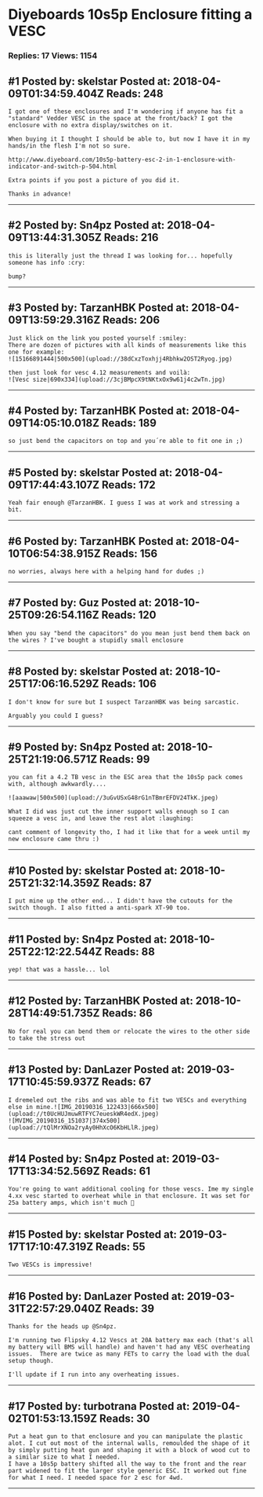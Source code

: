 # Diyeboards 10s5p Enclosure fitting a VESC

### Replies: 17 Views: 1154

## \#1 Posted by: skelstar Posted at: 2018-04-09T01:34:59.404Z Reads: 248

```
I got one of these enclosures and I'm wondering if anyone has fit a "standard" Vedder VESC in the space at the front/back? I got the enclosure with no extra display/switches on it.

When buying it I thought I should be able to, but now I have it in my hands/in the flesh I'm not so sure.

http://www.diyeboard.com/10s5p-battery-esc-2-in-1-enclosure-with-indicator-and-switch-p-504.html

Extra points if you post a picture of you did it.

Thanks in advance!
```

---
## \#2 Posted by: Sn4pz Posted at: 2018-04-09T13:44:31.305Z Reads: 216

```
this is literally just the thread I was looking for... hopefully someone has info :cry:

bump?
```

---
## \#3 Posted by: TarzanHBK Posted at: 2018-04-09T13:59:29.316Z Reads: 206

```
Just klick on the link you posted yourself :smiley:
There are dozen of pictures with all kinds of measurements like this one for example:
![15166891444|500x500](upload://38dCxzToxhjj4Rbhkw2OST2Ryog.jpg)

then just look for vesc 4.12 measurements and voilà:
![Vesc size|690x334](upload://3cjBMpcX9tNKtxOx9w61j4c2wTn.jpg)
```

---
## \#4 Posted by: TarzanHBK Posted at: 2018-04-09T14:05:10.018Z Reads: 189

```
so just bend the capacitors on top and you´re able to fit one in ;)
```

---
## \#5 Posted by: skelstar Posted at: 2018-04-09T17:44:43.107Z Reads: 172

```
Yeah fair enough @TarzanHBK. I guess I was at work and stressing a bit.
```

---
## \#6 Posted by: TarzanHBK Posted at: 2018-04-10T06:54:38.915Z Reads: 156

```
no worries, always here with a helping hand for dudes ;)
```

---
## \#7 Posted by: Guz Posted at: 2018-10-25T09:26:54.116Z Reads: 120

```
When you say "bend the capacitors" do you mean just bend them back on the wires ? I've bought a stupidly small enclosure
```

---
## \#8 Posted by: skelstar Posted at: 2018-10-25T17:06:16.529Z Reads: 106

```
I don't know for sure but I suspect TarzanHBK was being sarcastic.

Arguably you could I guess?
```

---
## \#9 Posted by: Sn4pz Posted at: 2018-10-25T21:19:06.571Z Reads: 99

```
you can fit a 4.2 TB vesc in the ESC area that the 10s5p pack comes with, although awkwardly....

![aaawaw|500x500](upload://3uGvUSxG48rG1nTBmrEFDV24TkK.jpeg) 

What I did was just cut the inner support walls enough so I can squeeze a vesc in, and leave the rest alot :laughing:

cant comment of longevity tho, I had it like that for a week until my new enclosure came thru :)
```

---
## \#10 Posted by: skelstar Posted at: 2018-10-25T21:32:14.359Z Reads: 87

```
I put mine up the other end... I didn't have the cutouts for the switch though. I also fitted a anti-spark XT-90 too.
```

---
## \#11 Posted by: Sn4pz Posted at: 2018-10-25T22:12:22.544Z Reads: 88

```
yep! that was a hassle... lol
```

---
## \#12 Posted by: TarzanHBK Posted at: 2018-10-28T14:49:51.735Z Reads: 86

```
No for real you can bend them or relocate the wires to the other side to take the stress out
```

---
## \#13 Posted by: DanLazer Posted at: 2019-03-17T10:45:59.937Z Reads: 67

```
I dremeled out the ribs and was able to fit two VESCs and everything else in mine.![IMG_20190316_122433|666x500](upload://t0UcHUJmuwRTFYC7eueskWR4edX.jpeg) 
![MVIMG_20190316_151037|374x500](upload://tQlMrXNOa2ryAy0HhXcO6KbHLlR.jpeg)
```

---
## \#14 Posted by: Sn4pz Posted at: 2019-03-17T13:34:52.569Z Reads: 61

```
You're going to want additional cooling for those vescs. Ime my single 4.xx vesc started to overheat while in that enclosure. It was set for 25a battery amps, which isn't much 🤷
```

---
## \#15 Posted by: skelstar Posted at: 2019-03-17T17:10:47.319Z Reads: 55

```
Two VESCs is impressive!
```

---
## \#16 Posted by: DanLazer Posted at: 2019-03-31T22:57:29.040Z Reads: 39

```
Thanks for the heads up @Sn4pz.  

I'm running two Flipsky 4.12 Vescs at 20A battery max each (that's all my battery will BMS will handle) and haven't had any VESC overheating issues.  There are twice as many FETs to carry the load with the dual setup though.   

I'll update if I run into any overheating issues.
```

---
## \#17 Posted by: turbotrana Posted at: 2019-04-02T01:53:13.159Z Reads: 30

```
Put a heat gun to that enclosure and you can manipulate the plastic alot. I cut out most of the internal walls, remoulded the shape of it by simply putting heat gun and shaping it with a block of wood cut to a similar size to what I needed.
I have a 10s5p battery shifted all the way to the front and the rear part widened to fit the larger style generic ESC. It worked out fine for what I need. I needed space for 2 esc for 4wd.
```

---

